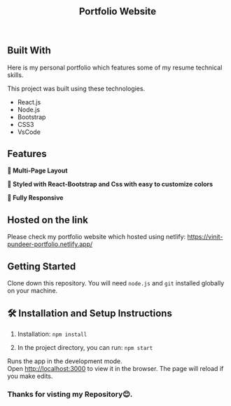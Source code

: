 <h2 align="center">
  Portfolio Website<br/>
</h2>
<br/>

## Built With

Here is my personal portfolio which features some of my resume technical skills.<br/>

This project was built using these technologies.

- React.js
- Node.js
- Bootstrap
- CSS3
- VsCode

## Features

**📖 Multi-Page Layout**

**🎨 Styled with React-Bootstrap and Css with easy to customize colors**

**📱 Fully Responsive**

## Hosted on the link

Please check my portfolio website which hosted using netlify:
https://vinit-pundeer-portfolio.netlify.app/

## Getting Started

Clone down this repository. You will need `node.js` and `git` installed globally on your machine.

## 🛠 Installation and Setup Instructions

1. Installation: `npm install`

2. In the project directory, you can run: `npm start`

Runs the app in the development mode.\
Open [http://localhost:3000](http://localhost:3000) to view it in the browser.
The page will reload if you make edits.

### Thanks for visting my Repository😊.
